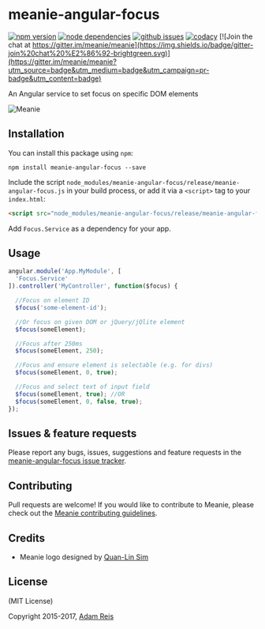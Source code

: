 # meanie-angular-focus

[![npm version](https://img.shields.io/npm/v/meanie-angular-focus.svg)](https://www.npmjs.com/package/meanie-angular-focus)
[![node dependencies](https://david-dm.org/meanie/angular-focus.svg)](https://david-dm.org/meanie/angular-focus)
[![github issues](https://img.shields.io/github/issues/meanie/angular-focus.svg)](https://github.com/meanie/angular-focus/issues)
[![codacy](https://img.shields.io/codacy/da49d6526e424c3394826592b19d86e3.svg)](https://www.codacy.com/app/meanie/angular-focus)
[![Join the chat at https://gitter.im/meanie/meanie](https://img.shields.io/badge/gitter-join%20chat%20%E2%86%92-brightgreen.svg)](https://gitter.im/meanie/meanie?utm_source=badge&utm_medium=badge&utm_campaign=pr-badge&utm_content=badge)

An Angular service to set focus on specific DOM elements

![Meanie](https://raw.githubusercontent.com/meanie/meanie/master/meanie-logo-full.png)

## Installation

You can install this package using `npm`:

```shell
npm install meanie-angular-focus --save
```

Include the script `node_modules/meanie-angular-focus/release/meanie-angular-focus.js` in your build process, or add it via a `<script>` tag to your `index.html`:

```html
<script src="node_modules/meanie-angular-focus/release/meanie-angular-focus.js"></script>
```

Add `Focus.Service` as a dependency for your app.

## Usage
```js
angular.module('App.MyModule', [
  'Focus.Service'
]).controller('MyController', function($focus) {

  //Focus on element ID
  $focus('some-element-id');

  //Or focus on given DOM or jQuery/jQlite element
  $focus(someElement);

  //Focus after 250ms
  $focus(someElement, 250);

  //Focus and ensure element is selectable (e.g. for divs)
  $focus(someElement, 0, true);

  //Focus and select text of input field
  $focus(someElement, true); //OR
  $focus(someElement, 0, false, true);
});
```

## Issues & feature requests

Please report any bugs, issues, suggestions and feature requests in the [meanie-angular-focus issue tracker](https://github.com/meanie/angular-focus/issues).

## Contributing

Pull requests are welcome! If you would like to contribute to Meanie, please check out the [Meanie contributing guidelines](https://github.com/meanie/meanie/blob/master/CONTRIBUTING.md).

## Credits

* Meanie logo designed by [Quan-Lin Sim](mailto:quan.lin.sim+meanie@gmail.com)

## License

(MIT License)

Copyright 2015-2017, [Adam Reis](http://adam.reis.nz)
